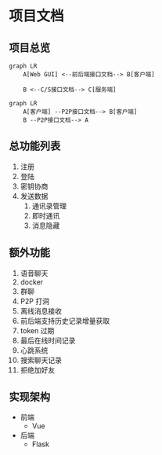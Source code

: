 # 项目文档

## 项目总览

```mermaid
graph LR
    A[Web GUI] <--前后端接口文档--> B[客户端]

    B <--C/S接口文档--> C[服务端]
```

```mermaid
graph LR
	A[客户端] --P2P接口文档--> B[客户端]
	B --P2P接口文档--> A
```



## 总功能列表

1. 注册
2. 登陆
3. 密钥协商
4. 发送数据
   1. 通讯录管理
   2. 即时通讯
   3. 消息隐藏

## 额外功能

1. 语音聊天
2. docker
3. 群聊
4. P2P 打洞
5. 离线消息接收
6. 前后端支持历史记录增量获取
7. token 过期
8. 最后在线时间记录
9. 心跳系统
10. 搜索聊天记录
11. 拒绝加好友

## 实现架构

- 前端
  - Vue
- 后端
  - Flask
